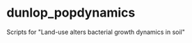 # dunlop_popdynamics

Scripts for "Land-use alters bacterial growth dynamics in soil" <Link to paper goes here once accepted>

